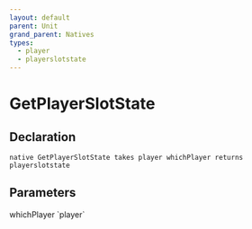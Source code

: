 ```yaml
---
layout: default
parent: Unit
grand_parent: Natives
types:
  - player
  - playerslotstate
---
```


# GetPlayerSlotState

## Declaration

```
native GetPlayerSlotState takes player whichPlayer returns playerslotstate
```

## Parameters
<dl>
  <dt>whichPlayer `player`</dt>
  <dd></dd>
</dl>